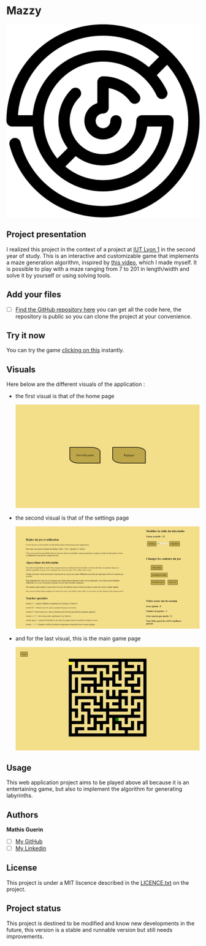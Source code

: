 # Mazzy

![image](./ressources/logo.png "logo app")

## Project presentation

I realized this project in the context of a project at [IUT Lyon 1](https://iut.univ-lyon1.fr/) in the second year of study.
This is an interactive and customizable game that implements a maze generation algorithm, inspired by [this video](https://www.youtube.com/watch?v=K7vaT8bZRuk), which I made myself.
It is possible to play with a maze ranging from 7 to 201 in length/width and solve it by yourself or using solving tools.

## Add your files

- [ ] [Find the GitHub repository here](https://github.com/Hubrec/projet-mazzy) you can get all the code here, the repository is public so you can clone the project at your convenience.

## Try it now

You can try the game [clicking on this](https://mazzy-project.netlify.app/) instantly.

## Visuals

Here below are the different visuals of the application :
 - the first visual is that of the home page

    ![image 1](./ressources/visuel1.png "écran d'accueil")

 - the second visual is that of the settings page

    ![image 2](./ressources/visuel2.png "écran paramètres")

 - and for the last visual, this is the main game page

    ![image 3](./ressources/visuel3.png "écran de jeu")

## Usage

This web application project aims to be played above all because it is an entertaining game, but also to implement the algorithm for generating labyrinths.

## Authors

**Mathis Guerin**

- [ ] [My GitHub](https://github.com/Hubrec)
- [ ] [My Linkedin](https://www.linkedin.com/in/mathis-guerin-43b228222/)

## License

This project is under a MIT liscence described in the [LICENCE.txt](./LICENCE.txt) on the project. 

## Project status

This project is destined to be modified and know new developments in the future, this version is a stable and runnable version but still needs improvements.
